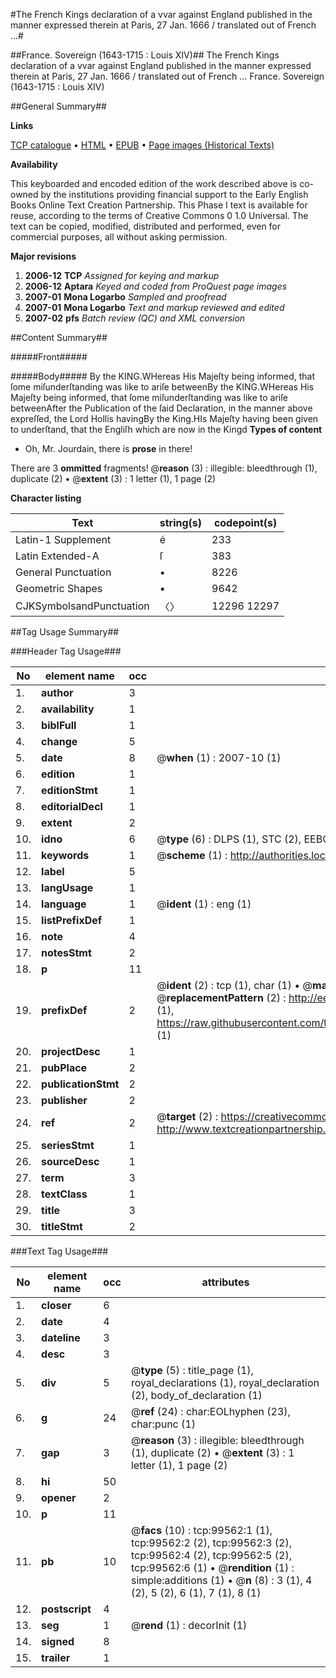 #The French Kings declaration of a vvar against England published in the manner expressed therein at Paris, 27 Jan. 1666 / translated out of French ...#

##France. Sovereign (1643-1715 : Louis XIV)##
The French Kings declaration of a vvar against England published in the manner expressed therein at Paris, 27 Jan. 1666 / translated out of French ...
France. Sovereign (1643-1715 : Louis XIV)

##General Summary##

**Links**

[TCP catalogue](http://www.ota.ox.ac.uk/tcp/)  • 
[HTML](http://tei.it.ox.ac.uk/tcp/Texts-HTML/free/A49/A49213.html)  • 
[EPUB](http://tei.it.ox.ac.uk/tcp/Texts-EPUB/free/A49/A49213.epub) • 
[Page images (Historical Texts)](https://data.historicaltexts.jisc.ac.uk/view?pubId=eebo-13439847e&pageId=eebo-13439847e-99562-1)

**Availability**

This keyboarded and encoded edition of the
	       work described above is co-owned by the institutions
	       providing financial support to the Early English Books
	       Online Text Creation Partnership. This Phase I text is
	       available for reuse, according to the terms of Creative
	       Commons 0 1.0 Universal. The text can be copied,
	       modified, distributed and performed, even for
	       commercial purposes, all without asking permission.

**Major revisions**

1. __2006-12__ __TCP__ *Assigned for keying and markup*
1. __2006-12__ __Aptara__ *Keyed and coded from ProQuest page images*
1. __2007-01__ __Mona Logarbo__ *Sampled and proofread*
1. __2007-01__ __Mona Logarbo__ *Text and markup reviewed and edited*
1. __2007-02__ __pfs__ *Batch review (QC) and XML conversion*

##Content Summary##

#####Front#####

#####Body#####
By the KING.WHereas His Majeſty being informed,
that ſome miſunderſtanding was like
to ariſe betweenBy the KING.WHereas His Majeſty being informed,
that ſome miſunderſtanding was like
to ariſe betweenAfter the Publication of the ſaid Declaration, in the
manner above expreſſed, the Lord Hollis havingBy the King.HIs Majeſty having been given to underſtand, that the
Engliſh which are now in the Kingd
**Types of content**

  * Oh, Mr. Jourdain, there is **prose** in there!

There are 3 **ommitted** fragments! 
 @__reason__ (3) : illegible: bleedthrough (1), duplicate (2)  •  @__extent__ (3) : 1 letter (1), 1 page (2)

**Character listing**


|Text|string(s)|codepoint(s)|
|---|---|---|
|Latin-1 Supplement|é|233|
|Latin Extended-A|ſ|383|
|General Punctuation|•|8226|
|Geometric Shapes|▪|9642|
|CJKSymbolsandPunctuation|〈〉|12296 12297|

##Tag Usage Summary##

###Header Tag Usage###

|No|element name|occ|attributes|
|---|---|---|---|
|1.|__author__|3||
|2.|__availability__|1||
|3.|__biblFull__|1||
|4.|__change__|5||
|5.|__date__|8| @__when__ (1) : 2007-10 (1)|
|6.|__edition__|1||
|7.|__editionStmt__|1||
|8.|__editorialDecl__|1||
|9.|__extent__|2||
|10.|__idno__|6| @__type__ (6) : DLPS (1), STC (2), EEBO-CITATION (1), OCLC (1), VID (1)|
|11.|__keywords__|1| @__scheme__ (1) : http://authorities.loc.gov/ (1)|
|12.|__label__|5||
|13.|__langUsage__|1||
|14.|__language__|1| @__ident__ (1) : eng (1)|
|15.|__listPrefixDef__|1||
|16.|__note__|4||
|17.|__notesStmt__|2||
|18.|__p__|11||
|19.|__prefixDef__|2| @__ident__ (2) : tcp (1), char (1)  •  @__matchPattern__ (2) : ([0-9\-]+):([0-9IVX]+) (1), (.+) (1)  •  @__replacementPattern__ (2) : http://eebo.chadwyck.com/downloadtiff?vid=$1&page=$2 (1), https://raw.githubusercontent.com/textcreationpartnership/Texts/master/tcpchars.xml#$1 (1)|
|20.|__projectDesc__|1||
|21.|__pubPlace__|2||
|22.|__publicationStmt__|2||
|23.|__publisher__|2||
|24.|__ref__|2| @__target__ (2) : https://creativecommons.org/publicdomain/zero/1.0/ (1), http://www.textcreationpartnership.org/docs/. (1)|
|25.|__seriesStmt__|1||
|26.|__sourceDesc__|1||
|27.|__term__|3||
|28.|__textClass__|1||
|29.|__title__|3||
|30.|__titleStmt__|2||


###Text Tag Usage###

|No|element name|occ|attributes|
|---|---|---|---|
|1.|__closer__|6||
|2.|__date__|4||
|3.|__dateline__|3||
|4.|__desc__|3||
|5.|__div__|5| @__type__ (5) : title_page (1), royal_declarations (1), royal_declaration (2), body_of_declaration (1)|
|6.|__g__|24| @__ref__ (24) : char:EOLhyphen (23), char:punc (1)|
|7.|__gap__|3| @__reason__ (3) : illegible: bleedthrough (1), duplicate (2)  •  @__extent__ (3) : 1 letter (1), 1 page (2)|
|8.|__hi__|50||
|9.|__opener__|2||
|10.|__p__|11||
|11.|__pb__|10| @__facs__ (10) : tcp:99562:1 (1), tcp:99562:2 (2), tcp:99562:3 (2), tcp:99562:4 (2), tcp:99562:5 (2), tcp:99562:6 (1)  •  @__rendition__ (1) : simple:additions (1)  •  @__n__ (8) : 3 (1), 4 (2), 5 (2), 6 (1), 7 (1), 8 (1)|
|12.|__postscript__|4||
|13.|__seg__|1| @__rend__ (1) : decorInit (1)|
|14.|__signed__|8||
|15.|__trailer__|1||
